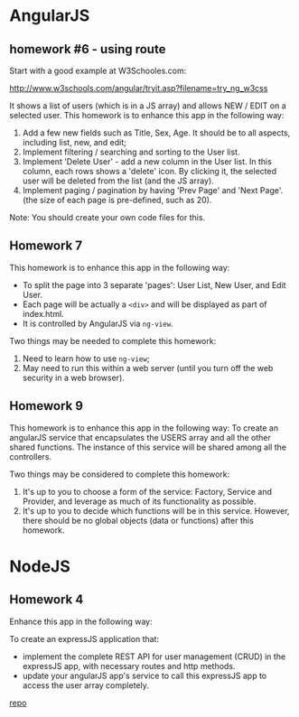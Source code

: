 # AngularJS
## homework #6 - using route

Start with a good example at W3Schooles.com:

http://www.w3schools.com/angular/tryit.asp?filename=try_ng_w3css

It shows a list of users (which is in a JS array) and allows NEW / EDIT on a selected user.
This homework is to enhance this app in the following way:

1. Add a few new fields such as Title, Sex, Age. It should be to all aspects, including list, new, and edit;
2. Implement filtering / searching and sorting to the User list.
3. Implement 'Delete User' - add a new column in the User list. In this column, each rows shows a
'delete' icon. By clicking it, the selected user will be deleted from the list (and the JS array).
4. Implement paging / pagination by having 'Prev Page' and 'Next Page'. (the size of each page is
pre-defined, such as 20).

Note: You should create your own code files for this.

## Homework 7
This homework is to enhance this app in the following way:

- To split the page into 3 separate 'pages': User List, New User, and Edit User.
- Each page will be actually a `<div>` and will be displayed as part of index.html.
- It is controlled by AngularJS via `ng-view`.

Two things may be needed to complete this homework:
1. Need to learn how to use `ng-view`;
2. May need to run this within a web server (until you turn off the web
security in a web browser).

## Homework 9
This homework is to enhance this app in the following way:
To create an angularJS service that encapsulates the USERS array and all the other shared functions. The instance of this service will be shared among all the controllers.

Two things may be considered to complete this homework:
1. It's up to you to choose a form of the service: Factory, Service and Provider, and leverage as
much of its functionality as possible.
2. It's up to you to decide which functions will be in this service. However, there should be no
global objects (data or functions) after this homework.

# NodeJS
## Homework 4
Enhance this app in the following way:

To create an expressJS application that:
- implement the complete REST API for user management (CRUD) in the expressJS app, with necessary routes and http methods.
- update your angularJS app's service to call this expressJS app to access the user array completely.

[repo](https://github.com/ApplefaceLisa/MEAN_User-Manager.git)